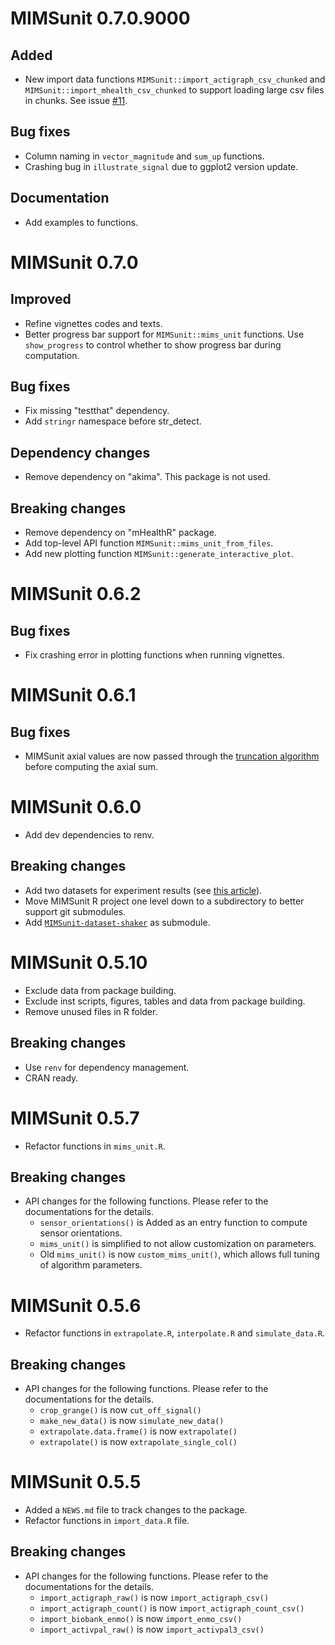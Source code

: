 # MIMSunit 0.7.0.9000

## Added

* New import data functions `MIMSunit::import_actigraph_csv_chunked` and `MIMSunit::import_mhealth_csv_chunked` to support loading large csv files in chunks. See issue [#11](https://github.com/mHealthGroup/MIMSunit/issues/11).

## Bug fixes

* Column naming in `vector_magnitude` and `sum_up` functions.
* Crashing bug in `illustrate_signal` due to ggplot2 version update.

## Documentation

* Add examples to functions.

# MIMSunit 0.7.0

## Improved

* Refine vignettes codes and texts.
* Better progress bar support for `MIMSunit::mims_unit` functions. Use `show_progress` to control whether to show progress bar during computation.

## Bug fixes

* Fix missing "testthat" dependency.
* Add `stringr` namespace before str_detect.

## Dependency changes

* Remove dependency on "akima". This package is not used.

## Breaking changes

* Remove dependency on "mHealthR" package.
* Add top-level API function `MIMSunit::mims_unit_from_files`.
* Add new plotting function `MIMSunit::generate_interactive_plot`.

# MIMSunit 0.6.2

## Bug fixes

* Fix crashing error in plotting functions when running vignettes.

# MIMSunit 0.6.1

## Bug fixes

* MIMSunit axial values are now passed through the [truncation algorithm](https://mhealthgroup.github.io/MIMSunit/articles/truncation_threshold.html) before computing the axial sum.

# MIMSunit 0.6.0

* Add dev dependencies to renv.

## Breaking changes

* Add two datasets for experiment results (see [this article](https://mhealthgroup.github.io/MIMSunit/articles/cross_device_consistency.html)).
* Move MIMSunit R project one level down to a subdirectory to better support git submodules.
* Add [`MIMSunit-dataset-shaker`](https://github.com/qutang/MIMSunit-dataset-shaker) as submodule.

# MIMSunit 0.5.10

* Exclude data from package building.
* Exclude inst scripts, figures, tables and data from package building.
* Remove unused files in R folder.

## Breaking changes

* Use `renv` for dependency management.
* CRAN ready.


# MIMSunit 0.5.7

* Refactor functions in `mims_unit.R`.

## Breaking changes

* API changes for the following functions. Please refer to the documentations for the details.
  * `sensor_orientations()` is Added as an entry function to compute sensor orientations.
  * `mims_unit()` is simplified to not allow customization on parameters.
  * Old `mims_unit()` is now `custom_mims_unit()`, which allows full tuning of algorithm parameters.

# MIMSunit 0.5.6

* Refactor functions in `extrapolate.R`, `interpolate.R` and `simulate_data.R`.

## Breaking changes

* API changes for the following functions. Please refer to the documentations for the details.
  * `crop_grange()` is now `cut_off_signal()`
  * `make_new_data()` is now `simulate_new_data()`
  * `extrapolate.data.frame()` is now `extrapolate()`
  * `extrapolate()` is now `extrapolate_single_col()`

# MIMSunit 0.5.5

* Added a `NEWS.md` file to track changes to the package.
* Refactor functions in `import_data.R` file.

## Breaking changes

* API changes for the following functions. Please refer to the documentations for the details.
  * `import_actigraph_raw()` is now `import_actigraph_csv()`
  * `import_actigraph_count()` is now `import_actigraph_count_csv()`
  * `import_biobank_enmo()` is now `import_enmo_csv()`
  * `import_activpal_raw()` is now `import_activpal3_csv()`
